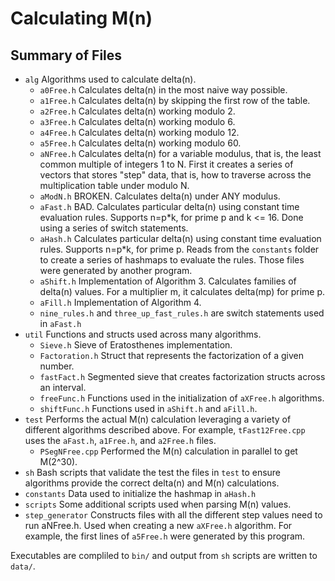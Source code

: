 # Calculating M(n)

## Summary of Files

* `alg` Algorithms used to calculate delta(n).
    * `a0Free.h` Calculates delta(n) in the most naive way possible.
    * `a1Free.h` Calculates delta(n) by skipping the first row of the table.
    * `a2Free.h` Calculates delta(n) working modulo 2.
    * `a3Free.h` Calculates delta(n) working modulo 6.
    * `a4Free.h` Calculates delta(n) working modulo 12.
    * `a5Free.h` Calculates delta(n) working modulo 60.
    * `aNFree.h` Calculates delta(n) for a variable modulus, that is, the least common multiple of integers 1 to N.  First it creates a series of vectors that stores "step" data, that is, how to traverse across the multiplication table under modulo N.
    * `aModN.h` BROKEN. Calculates delta(n) under ANY modulus.
    * `aFast.h` BAD. Calculates particular delta(n) using constant time evaluation rules.  Supports n=p*k, for prime p and k <= 16. Done using a series of switch statements.
    * `aHash.h` Calculates particular delta(n) using constant time evaluation rules.  Supports n=p*k, for prime p. Reads from the `constants` folder to create a series of hashmaps to evaluate the rules.  Those files were generated by another program.
    * `aShift.h` Implementation of Algorithm 3.  Calculates families of delta(n) values.  For a multiplier m, it calculates delta(mp) for prime p.
    * `aFill.h` Implementation of Algorithm 4.
    * `nine_rules.h` and `three_up_fast_rules.h` are switch statements used in `aFast.h`
* `util` Functions and structs used across many algorithms.
    * `Sieve.h` Sieve of Eratosthenes implementation.
    * `Factoration.h` Struct that represents the factorization of a given number.
    * `fastFact.h` Segmented sieve that creates factorization structs across an interval.
    * `freeFunc.h` Functions used in the initialization of `aXFree.h` algorithms.
    * `shiftFunc.h` Functions used in `aShift.h` and `aFill.h`.
* `test` Performs the actual M(n) calculation leveraging a variety of different algorithms described above.  For example, `tFast12Free.cpp` uses the `aFast.h`, `a1Free.h`, and `a2Free.h` files.
    * `PSegNFree.cpp` Performed the M(n) calculation in parallel to get M(2^30).
* `sh` Bash scripts that validate the test the files in `test` to ensure algorithms provide the correct delta(n) and M(n) calculations.
* `constants` Data used to initialize the hashmap in `aHash.h`
* `scripts` Some additional scripts used when parsing M(n) values.
* `step_generator` Constructs files with all the different step values need to run aNFree.h.  Used when creating a new `aXFree.h` algorithm.  For example, the first lines of `a5Free.h` were generated by this program.

Executables are compliled to `bin/` and output from `sh` scripts are written to `data/`.
